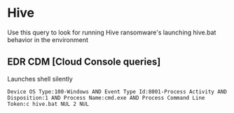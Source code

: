 # Hive

Use this query to look for running Hive ransomware's launching hive.bat behavior in the environment

## EDR CDM [Cloud Console queries]

Launches shell silently
```
Device OS Type:100-Windows AND Event Type Id:8001-Process Activity AND Disposition:1 AND Process Name:cmd.exe AND Process Command Line Token:c hive.bat NUL 2 NUL
```
